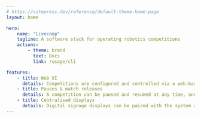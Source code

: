 ```yaml
---
# https://vitepress.dev/reference/default-theme-home-page
layout: home

hero:
    name: "Livecomp"
    tagline: A software stack for operating robotics competitions
    actions:
        - theme: brand
          text: Docs
          link: /usage/cli

features:
    - title: Web UI
      details: Competitions are configured and controlled via a web-based user interface
    - title: Pauses & match releases
      details: A competition can be paused and resumed at any time, and matches won't start until they're released
    - title: Centralised displays
      details: Digital signage displays can be paired with the system and controlled centrally
---
```


